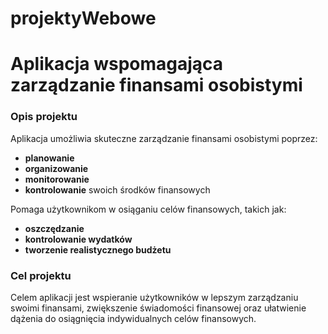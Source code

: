 # projektyWebowe
 
# Aplikacja wspomagająca zarządzanie finansami osobistymi  
### Opis projektu

Aplikacja umożliwia skuteczne zarządzanie finansami osobistymi poprzez:

- **planowanie**
- **organizowanie**
- **monitorowanie**
- **kontrolowanie** swoich środków finansowych

Pomaga użytkownikom w osiąganiu celów finansowych, takich jak:

- **oszczędzanie**
- **kontrolowanie wydatków**
- **tworzenie realistycznego budżetu**

### Cel projektu

Celem aplikacji jest wspieranie użytkowników w lepszym zarządzaniu swoimi finansami, zwiększenie świadomości finansowej oraz ułatwienie dążenia do osiągnięcia indywidualnych celów finansowych.

